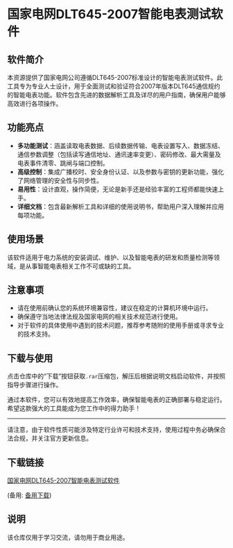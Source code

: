 # 国家电网DLT645-2007智能电表测试软件

## 软件简介
本资源提供了国家电网公司遵循DLT645-2007标准设计的智能电表测试软件。此工具专为专业人士设计，用于全面测试和验证符合2007年版本DLT645通信规约的智能电表功能。软件包含先进的数据解析工具及详尽的用户指南，确保用户能够高效进行各项操作。

## 功能亮点
- **多功能测试**：涵盖读取电表数据、后续数据传输、电表设置写入、数据冻结、通信参数调整（包括读写通信地址、通讯速率变更）、密码修改、最大需量及电表事件清零、跳闸与端口控制。
- **高级控制**：集成广播校时、安全身份认证、以及参数与密钥的更新功能，强化了网络管理的安全性与同步性。
- **易用性**：设计直观，操作简便，无论是新手还是经验丰富的工程师都能快速上手。
- **详细文档**：包含最新解析工具和详细的使用说明书，帮助用户深入理解并应用每项功能。

## 使用场景
该软件适用于电力系统的安装调试、维护、以及智能电表的研发和质量检测等领域，是从事智能电表相关工作不可或缺的工具。

## 注意事项
- 请在使用前确认您的系统环境兼容性，建议在稳定的计算机环境中运行。
- 确保遵守当地法律法规及国家电网的相关技术规范进行使用。
- 对于软件的具体使用中遇到的技术问题，推荐参考随附的使用手册或寻求专业的技术支持。

## 下载与使用
点击仓库中的“下载”按钮获取`.rar`压缩包，解压后根据说明文档启动软件，并按照指导步骤进行操作。

通过本软件，您可以有效地提高工作效率，确保智能电表的正确部署与稳定运行。希望这款强大的工具能成为您工作中的得力助手！

---

请注意，由于软件性质可能涉及特定行业许可和技术支持，使用过程中务必确保合法合规，并关注官方更新信息。

## 下载链接
[国家电网DLT645-2007智能电表测试软件](https://pan.quark.cn/s/d4770f4811ef) 

(备用: [备用下载](https://pan.baidu.com/s/1AO2kKMqJ_RExT3_NyFDwUQ?pwd=1234))

## 说明

该仓库仅用于学习交流，请勿用于商业用途。

